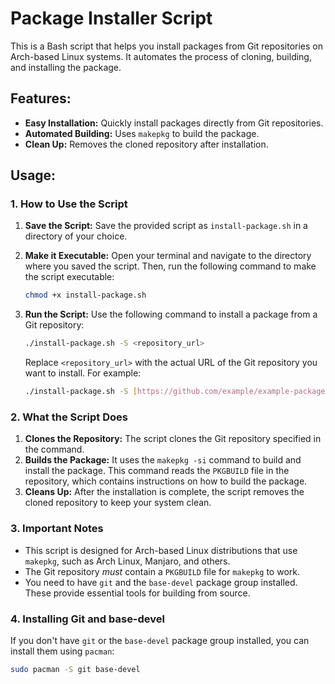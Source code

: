 # Package Installer Script

This is a Bash script that helps you install packages from Git repositories on Arch-based Linux systems. It automates the process of cloning, building, and installing the package.

## Features:

-   **Easy Installation:** Quickly install packages directly from Git repositories.
-   **Automated Building:** Uses `makepkg` to build the package.
-   **Clean Up:** Removes the cloned repository after installation.

## Usage:

### 1. How to Use the Script

1.  **Save the Script:** Save the provided script as `install-package.sh` in a directory of your choice.
2.  **Make it Executable:** Open your terminal and navigate to the directory where you saved the script. Then, run the following command to make the script executable:

    ```bash
    chmod +x install-package.sh
    ```

3.  **Run the Script:** Use the following command to install a package from a Git repository:

    ```bash
    ./install-package.sh -S <repository_url>
    ```

    Replace `<repository_url>` with the actual URL of the Git repository you want to install. For example:

    ```bash
    ./install-package.sh -S [https://github.com/example/example-package.git](https://github.com/example/example-package.git)
    ```

### 2. What the Script Does

1.  **Clones the Repository:** The script clones the Git repository specified in the command.
2.  **Builds the Package:** It uses the `makepkg -si` command to build and install the package. This command reads the `PKGBUILD` file in the repository, which contains instructions on how to build the package.
3.  **Cleans Up:** After the installation is complete, the script removes the cloned repository to keep your system clean.

### 3. Important Notes

-   This script is designed for Arch-based Linux distributions that use `makepkg`, such as Arch Linux, Manjaro, and others.
-   The Git repository *must* contain a `PKGBUILD` file for `makepkg` to work.
-   You need to have `git` and the `base-devel` package group installed. These provide essential tools for building from source.

### 4. Installing Git and base-devel

If you don't have `git` or the `base-devel` package group installed, you can install them using `pacman`:

```bash
sudo pacman -S git base-devel
